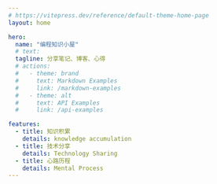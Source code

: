 ```yaml
---
# https://vitepress.dev/reference/default-theme-home-page
layout: home

hero:
  name: "编程知识小屋"
  # text: 
  tagline: 分享笔记、博客、心得
  # actions:
  #   - theme: brand
  #     text: Markdown Examples
  #     link: /markdown-examples
  #   - theme: alt
  #     text: API Examples
  #     link: /api-examples

features:
  - title: 知识积累
    details: knowledge accumulation
  - title: 技术分享
    details: Technology Sharing
  - title: 心路历程
    details: Mental Process
---
```


